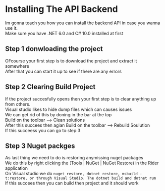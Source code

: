 # Installing The API Backend
Im gonna teach you how you can install the backend API in case you wanna use it.   
Make sure you have .NET 6.0 and C# 10.0 installed at first   
## Step 1 donwloading the project   
OFcourse your first step is to download the project and extract it somewhere   
After that you can start it up to see if there are any errors   
## Step 2 Clearing Build Project   
If the project succesfully opens then your first step is to clear anything up from others.   
Visual studio likes to hide dump files which can causes issues   
We can get rid of this by doning in the bar at the top   
Build on the toolbar --> Clean solutions   
After this succees then agian Build on the toolbar --> Rebuild Soulution   
If this succeess you can go to step 3    
## Step 3 Nuget packges 
As last thing we need to do is restoring anymissing nuget packages   
We do this by right clicking the (Tools | NuGet | NuGet Restore) in the Rider application   
On Visual studio we do `nuget restore, dotnet restore, msbuild -t:restore, or through Visual Studio. The dotnet build and dotnet run`   
If this succees then you can build then project and it should work 
